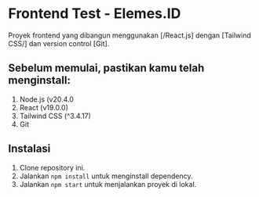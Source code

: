 # Frontend Test - Elemes.ID
Proyek frontend yang dibangun menggunakan [/React.js] dengan [Tailwind CSS/] dan version control [Git].

## Sebelum memulai, pastikan kamu telah menginstall:
1. Node.js (v20.4.0
2. React (v19.0.0)
3. Tailwind CSS (^3.4.17)
4. Git
   
## Instalasi
1. Clone repository ini.
2. Jalankan `npm install` untuk menginstall dependency.
3. Jalankan `npm start` untuk menjalankan proyek di lokal.
